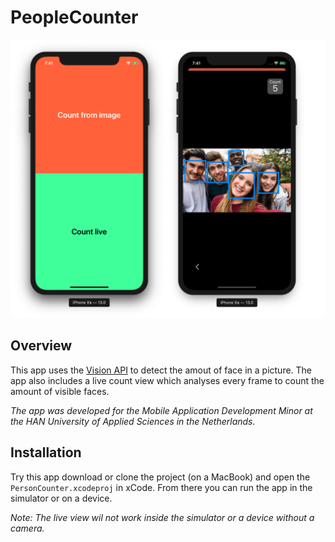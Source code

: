 # PeopleCounter

![Preview](preview.png)

## Overview
This app uses the [Vision API](https://developer.apple.com/documentation/vision
) to detect the amout of face in a picture. The app also includes a live count view which analyses every frame to count the amount of visible faces.

*The app was developed for the Mobile Application Development Minor at the HAN University of Applied Sciences in the Netherlands.*

## Installation
Try this app download or clone the project (on a MacBook) and open the ```PersonCounter.xcodeproj``` in xCode. From there you can run the app in the simulator or on a device.

*Note: The live view wil not work inside the simulator or a device without a camera.*